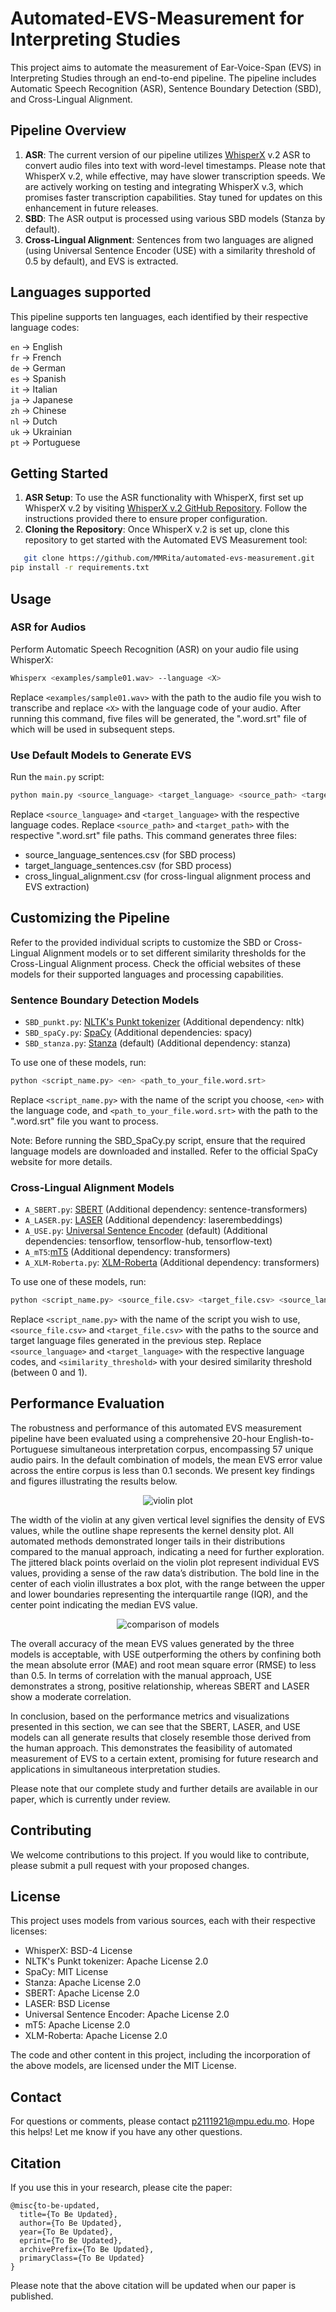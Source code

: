 # Automated-EVS-Measurement for Interpreting Studies

This project aims to automate the measurement of Ear-Voice-Span (EVS) in Interpreting Studies through an end-to-end pipeline. The pipeline includes Automatic Speech Recognition (ASR), Sentence Boundary Detection (SBD), and Cross-Lingual Alignment.

## Pipeline Overview

1. **ASR**: The current version of our pipeline utilizes [WhisperX](https://github.com/m-bain/whisperX) v.2 ASR to convert audio files into text with word-level timestamps. Please note that WhisperX v.2, while effective, may have slower transcription speeds. We are actively working on testing and integrating WhisperX v.3, which promises faster transcription capabilities. Stay tuned for updates on this enhancement in future releases.
2. **SBD**: The ASR output is processed using various SBD models (Stanza by default).
3. **Cross-Lingual Alignment**: Sentences from two languages are aligned (using Universal Sentence Encoder (USE) with a similarity threshold of 0.5 by default), and EVS is extracted.

## Languages supported

This pipeline supports ten languages, each identified by their respective language codes:

`en` → English  
`fr` → French  
`de` → German  
`es` → Spanish  
`it` → Italian  
`ja` → Japanese  
`zh` → Chinese  
`nl` → Dutch  
`uk` → Ukrainian  
`pt` → Portuguese  


## Getting Started

1. **ASR Setup**: To use the ASR functionality with WhisperX, first set up WhisperX v.2 by visiting [WhisperX v.2 GitHub Repository](https://github.com/m-bain/whisperX). Follow the instructions provided there to ensure proper configuration.
2. **Cloning the Repository**: Once WhisperX v.2 is set up, clone this repository to get started with the Automated EVS Measurement tool:
```bash
   git clone https://github.com/MMRita/automated-evs-measurement.git
pip install -r requirements.txt
```

## Usage

### ASR for Audios
Perform Automatic Speech Recognition (ASR) on your audio file using WhisperX:
```bash
Whisperx <examples/sample01.wav> --language <X>
```
Replace `<examples/sample01.wav>` with the path to the audio file you wish to transcribe and replace `<X>` with the language code of your audio. After running this command, five files will be generated, the ".word.srt" file of which will be used in subsequent steps.

### Use Default Models to Generate EVS

Run the `main.py` script:
```bash
python main.py <source_language> <target_language> <source_path> <target_path>
```
Replace `<source_language>` and `<target_language>` with the respective language codes. Replace `<source_path>` and `<target_path>` with the respective ".word.srt" file paths. This command generates three files:
- source_language_sentences.csv (for SBD process)
- target_language_sentences.csv (for SBD process)
- cross_lingual_alignment.csv (for cross-lingual alignment process and EVS extraction)

## Customizing the Pipeline

Refer to the provided individual scripts to customize the SBD or Cross-Lingual Alignment models or to set different similarity thresholds for the Cross-Lingual Alignment process. Check the official websites of these models for their supported languages and processing capabilities.

### Sentence Boundary Detection Models

- `SBD_punkt.py`: [NLTK's Punkt tokenizer](https://www.nltk.org/api/nltk.tokenize.html) (Additional dependency: nltk)
- `SBD_spaCy.py`: [SpaCy](https://spacy.io/) (Additional dependencies: spacy)
- `SBD_stanza.py`: [Stanza](https://stanfordnlp.github.io/stanza/) (default) (Additional dependency: stanza)

To use one of these models, run:

```bash
python <script_name.py> <en> <path_to_your_file.word.srt>
```
Replace `<script_name.py>` with the name of the script you choose, `<en>` with the language code, and `<path_to_your_file.word.srt>` with the path to the ".word.srt" file you want to process.

Note: Before running the SBD_SpaCy.py script, ensure that the required language models are downloaded and installed. Refer to the official SpaCy website for more details.

### Cross-Lingual Alignment Models

- `A_SBERT.py`: [SBERT](https://www.sbert.net/) (Additional dependency: sentence-transformers)
- `A_LASER.py`: [LASER](https://github.com/facebookresearch/LASER) (Additional dependency: laserembeddings)
- `A_USE.py`: [Universal Sentence Encoder](https://tfhub.dev/google/collections/universal-sentence-encoder/) (default) (Additional dependencies: tensorflow, tensorflow-hub, tensorflow-text)
- `A_mT5`:[mT5](https://huggingface.co/google/mt5-small) (Additional dependency: transformers)
- `A_XLM-Roberta.py`: [XLM-Roberta](https://huggingface.co/docs/transformers/model_doc/xlm-roberta) (Additional dependency: transformers)

To use one of these models, run:

```bash
python <script_name.py> <source_file.csv> <target_file.csv> <source_language> <target_language> <similarity_threshold>
```
Replace `<script_name.py>` with the name of the script you wish to use, `<source_file.csv>` and `<target_file.csv>` with the paths to the source and target language files generated in the previous step. Replace `<source_language>` and `<target_language>` with the respective language codes, and `<similarity_threshold>` with your desired similarity threshold (between 0 and 1).

## Performance Evaluation

The robustness and performance of this automated EVS measurement pipeline have been evaluated using a comprehensive 20-hour English-to-Portuguese simultaneous interpretation corpus, encompassing 57 unique audio pairs. In the default combination of models, the mean EVS error value across the entire corpus is less than 0.1 seconds. We present key findings and figures illustrating the results below.

<p align="center">
  <img src="images/violin.png" alt="violin plot">
</p>

The width of the violin at any given vertical level signifies the density of EVS values, while the outline shape represents the kernel density plot. All automated methods demonstrated longer tails in their distributions compared to the manual approach, indicating a need for further exploration. The jittered black points overlaid on the violin plot represent individual EVS values, providing a sense of the raw data’s distribution. The bold line in the center of each violin illustrates a box plot, with the range between the upper and lower boundaries representing the interquartile range (IQR), and the center point indicating the median EVS value.

<p align="center">
  <img src="images/comparison.png" alt="comparison of models">
</p>

The overall accuracy of the mean EVS values generated by the three models is acceptable, with USE outperforming the others by confining both the mean absolute error (MAE) and root mean square error (RMSE) to less than 0.5. In terms of correlation with the manual approach, USE demonstrates a strong, positive relationship, whereas SBERT and LASER show a moderate correlation.

In conclusion, based on the performance metrics and visualizations presented in this section, we can see that the SBERT, LASER, and USE models can all generate results that closely resemble those derived from the human approach. This demonstrates the feasibility of automated measurement of EVS to a certain extent, promising for future research and applications in simultaneous interpretation studies.

Please note that our complete study and further details are available in our paper, which is currently under review.

## Contributing

We welcome contributions to this project. If you would like to contribute, please submit a pull request with your proposed changes.

## License

This project uses models from various sources, each with their respective licenses:

- WhisperX: BSD-4 License
- NLTK's Punkt tokenizer: Apache License 2.0
- SpaCy: MIT License
- Stanza: Apache License 2.0
- SBERT: Apache License 2.0
- LASER: BSD License
- Universal Sentence Encoder: Apache License 2.0
- mT5: Apache License 2.0
- XLM-Roberta: Apache License 2.0

The code and other content in this project, including the incorporation of the above models, are licensed under the MIT License.

## Contact
For questions or comments, please contact p2111921@mpu.edu.mo. Hope this helps! Let me know if you have any other questions.

## Citation
If you use this in your research, please cite the paper:
```
@misc{to-be-updated,
  title={To Be Updated},
  author={To Be Updated},
  year={To Be Updated},
  eprint={To Be Updated},
  archivePrefix={To Be Updated},
  primaryClass={To Be Updated}
}
```
Please note that the above citation will be updated when our paper is published.
